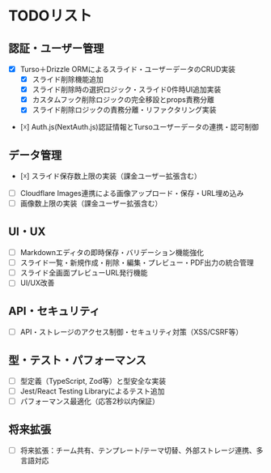 # TODOリスト

## 認証・ユーザー管理
- [x] Turso＋Drizzle ORMによるスライド・ユーザーデータのCRUD実装
  - [x] スライド削除機能追加
  - [x] スライド削除時の選択ロジック・スライド0件時UI追加実装
  - [x] カスタムフック削除ロジックの完全移設とprops責務分離
  - [x] スライド削除ロジックの責務分離・リファクタリング実装
- [☓] Auth.js(NextAuth.js)認証情報とTursoユーザーデータの連携・認可制御

## データ管理
- [☓] スライド保存数上限の実装（課金ユーザー拡張含む）
- [ ] Cloudflare Images連携による画像アップロード・保存・URL埋め込み
- [ ] 画像数上限の実装（課金ユーザー拡張含む）

## UI・UX
- [ ] Markdownエディタの即時保存・バリデーション機能強化
- [ ] スライド一覧・新規作成・削除・編集・プレビュー・PDF出力の統合管理
- [ ] スライド全画面プレビューURL発行機能
- [ ] UI/UX改善

## API・セキュリティ
- [ ] API・ストレージのアクセス制御・セキュリティ対策（XSS/CSRF等）

## 型・テスト・パフォーマンス
- [ ] 型定義（TypeScript, Zod等）と型安全な実装
- [ ] Jest/React Testing Libraryによるテスト追加
- [ ] パフォーマンス最適化（応答2秒以内保証）

## 将来拡張
- [ ] 将来拡張：チーム共有、テンプレート/テーマ切替、外部ストレージ連携、多言語対応